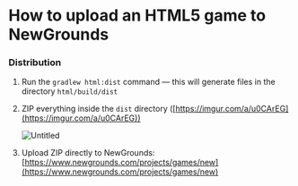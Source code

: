 # How to upload an HTML5 game to NewGrounds

### Distribution

1. Run the `gradlew html:dist` command — this will generate files in the directory `html/build/dist`
2. ZIP everything inside the `dist` directory ([https://imgur.com/a/u0CArEG](https://imgur.com/a/u0CArEG))
    
    ![Untitled](How%20to%20upload%20an%20HTML5%20game%20to%20NewGrounds%2001973c5e045b4d08ace2502bd196f2db/Untitled.png)
    
3. Upload ZIP directly to NewGrounds: [https://www.newgrounds.com/projects/games/new](https://www.newgrounds.com/projects/games/new)
